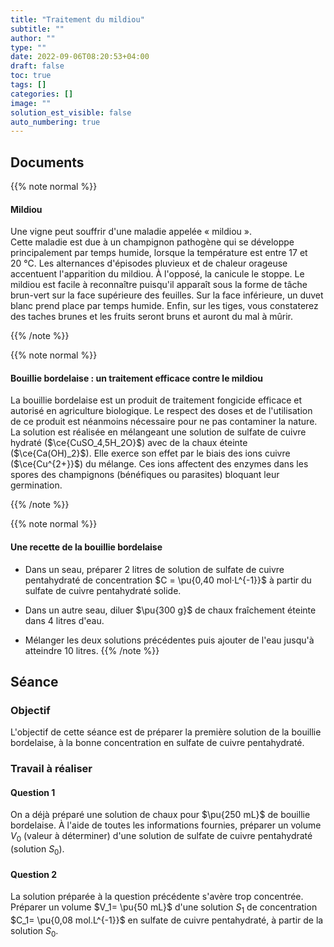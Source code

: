 ```yaml
---
title: "Traitement du mildiou"
subtitle: ""
author: ""
type: ""
date: 2022-09-06T08:20:53+04:00
draft: false
toc: true
tags: []
categories: []
image: ""
solution_est_visible: false
auto_numbering: true
---
```


## Documents

{{% note normal %}}

#### Mildiou

Une vigne peut souffrir d'une maladie appelée « mildiou ».  
Cette maladie
est due à un champignon pathogène qui se développe principalement par temps
humide, lorsque la température est entre 17 et 20&nbsp;°C. Les
alternances d'épisodes pluvieux et de chaleur orageuse accentuent
l'apparition du mildiou. À l'opposé, la canicule le stoppe.
Le mildiou est facile à reconnaître puisqu'il apparaît sous la forme de
tâche brun-vert sur la face supérieure des feuilles. Sur la face
inférieure, un duvet blanc prend place par temps humide. Enfin, sur les
tiges, vous constaterez des taches brunes et les fruits seront bruns et auront
du mal à mûrir.

{{% /note %}}

{{% note normal %}}

#### Bouillie bordelaise : un traitement efficace contre le mildiou

La bouillie bordelaise est un produit de traitement fongicide efficace et
autorisé en agriculture biologique. Le respect des doses et de l'utilisation
de ce produit est néanmoins nécessaire pour ne pas contaminer la nature. La
solution est réalisée en mélangeant une solution de sulfate de cuivre hydraté
($\ce{CuSO_4,5H_2O}$) avec de la chaux éteinte ($\ce{Ca(OH)_2}$). Elle exerce son effet par
le biais des ions cuivre ($\ce{Cu^{2+}}$) du mélange. Ces ions affectent des enzymes
dans les spores des champignons (bénéfiques ou parasites) bloquant leur
germination.

{{% /note %}}

{{% note normal %}}

#### Une recette de la bouillie bordelaise

- Dans un seau, préparer 2 litres de solution de sulfate de cuivre pentahydraté
de concentration $C = \pu{0,40 mol⋅L^{-1}}$ à partir du sulfate de cuivre
pentahydraté solide.

- Dans un autre seau, diluer $\pu{300 g}$ de chaux fraîchement éteinte dans 4 litres
d'eau.

- Mélanger les deux solutions précédentes puis ajouter de l'eau jusqu'à
atteindre 10 litres.
{{% /note %}}

## Séance

### Objectif

L'objectif de cette séance est de préparer la première solution de la bouillie
bordelaise, à la bonne concentration en sulfate de cuivre pentahydraté.

### Travail à réaliser

#### Question 1

On a déjà préparé une solution de chaux pour $\pu{250 mL}$ de bouillie bordelaise. À
l'aide de toutes les informations fournies, préparer un volume $V_0$ (valeur à
déterminer) d'une solution de sulfate de cuivre pentahydraté (solution $S_0$).

#### Question 2

La solution préparée à la question précédente s'avère trop concentrée.
Préparer un volume $V_1= \pu{50 mL}$ d'une solution $S_1$ de concentration $C_1= \pu{0,08
mol.L^{-1}}$ en sulfate de cuivre pentahydraté, à partir de la solution $S_0$.
